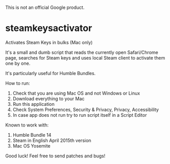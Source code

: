 This is not an official Google product.

steamkeysactivator
==================

Activates Steam Keys in bulks (Mac only)

It's a small and dumb script that reads the currently open Safari/Chrome page,
searches for Steam keys and uses local Steam client to activate them one by one.

It's particularly useful for Humble Bundles.

How to run:

1. Check that you are using Mac OS and not Windows or Linux
1. Download everything to your Mac
1. Run this application
1. Check System Preferences, Security & Privacy, Privacy, Accessibility
1. In case app does not run try to run script itself in a Script Editor

Known to work with:

1. Humble Bundle 14
1. Steam in English April 2015th version
1. Mac OS Yosemite

Good luck!
Feel free to send patches and bugs!
